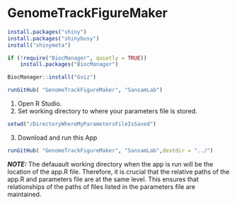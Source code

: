 # GenomeTrackFigureMaker

```r
install.packages("shiny")
install.packages("shinybusy")
install("shinymeta")

if (!require("BiocManager", quietly = TRUE))
    install.packages("BiocManager")

BiocManager::install("Gviz")

runGitHub( "GenomeTrackFigureMaker", "SansamLab")
```


1.  Open R Studio.
2.  Set working directory to where your parameters file is stored.
```r
setwd("/DirectoryWhereMyParametersFileIsSaved")
```
3.  Download and run this App
```r
runGitHub( "GenomeTrackFigureMaker", "SansamLab",destdir = "../")
```
**_NOTE:_**  The defauault working directory when the app is run will be the location of the app.R file. Therefore, it is crucial that the relative paths of the app.R and parameters file are at the same level. This ensures that relationships of the paths of files listed in the parameters file are maintained.
